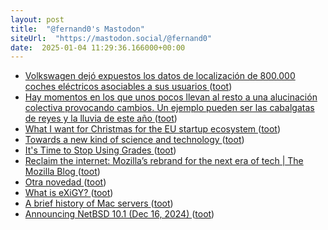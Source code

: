 ```yaml
---
layout: post
title:  "@fernand0's Mastodon"
siteUrl:  "https://mastodon.social/@fernand0"
date:  2025-01-04 11:29:36.166000+00:00
---
```

*  [Volkswagen dejó expuestos los datos de localización de 800.000 coches eléctricos asociables a sus usuarios ](https://blog.elhacker.net/2024/12/volkswagen-expone-datos-localizacion-coches-electricos.htm) ([toot](https://mastodon.social/@fernand0/113769852185134416))
*  [Hay momentos en los que unos pocos llevan al resto a una alucinación colectiva provocando cambios. Un ejemplo pueden ser las cabalgatas de reyes y la lluvia de este año ](https://mastodon.social/@fernand0/113769824131711721) ([toot](https://mastodon.social/@fernand0/113769824131711721))
*  [What I want for Christmas for the EU startup ecosystem ](https://addxorrol.blogspot.com/2024/12/what-i-want-for-christmas-for-eu.htm) ([toot](https://mastodon.social/@fernand0/113769675162092826))
*  [Towards a new kind of science and technology ](https://scottlocklin.wordpress.com/2024/12/18/towards-a-new-kind-of-science-and-technology) ([toot](https://mastodon.social/@fernand0/113769436858233039))
*  [It's Time to Stop Using Grades ](https://blog.computationalcomplexity.org/2024/12/its-time-to-stop-using-grades.htm) ([toot](https://mastodon.social/@fernand0/113768524441109034))
*  [Reclaim the internet: Mozilla’s rebrand for the next era of tech \| The Mozilla Blog ](https://blog.mozilla.org/en/mozilla/mozilla-brand-next-era-of-tech) ([toot](https://mastodon.social/@fernand0/113767737022313623))
*  [Otra novedad ](https://avecesunafoto.wordpress.com/2025/01/03/otra-novedad-2) ([toot](https://mastodon.social/@fernand0/113766067443032335))
*  [What is eXiGY? ](https://exigy.org/index.php?page=abou) ([toot](https://mastodon.social/@fernand0/113765875512728212))
*  [A brief history of Mac servers ](https://eclecticlight.co/2024/12/07/a-brief-history-of-mac-servers) ([toot](https://mastodon.social/@fernand0/113765671220752688))
*  [Announcing NetBSD 10.1 (Dec 16, 2024) ](https://www.netbsd.org/releases/formal-10/NetBSD-10.1.htm) ([toot](https://mastodon.social/@fernand0/113765410580604832))
